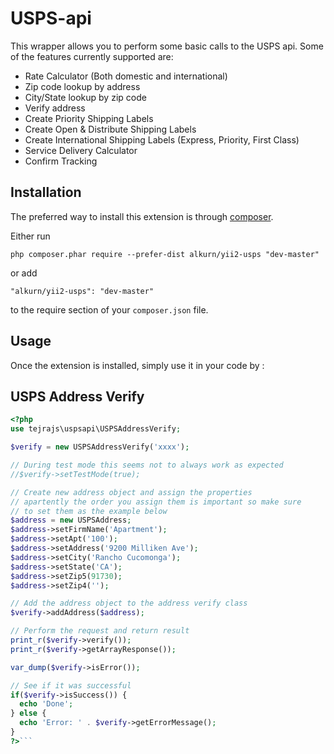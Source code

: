 USPS-api
========
This wrapper allows you to perform some basic calls to the USPS api. Some of the features currently supported are:

- Rate Calculator (Both domestic and international)
- Zip code lookup by address
- City/State lookup by zip code
- Verify address
- Create Priority Shipping Labels
- Create Open & Distribute Shipping Labels
- Create International Shipping Labels (Express, Priority, First Class)
- Service Delivery Calculator
- Confirm Tracking

Installation
------------

The preferred way to install this extension is through [composer](http://getcomposer.org/download/).

Either run

```
php composer.phar require --prefer-dist alkurn/yii2-usps "dev-master"
```

or add

```
"alkurn/yii2-usps": "dev-master"
```

to the require section of your `composer.json` file.


Usage
-----

Once the extension is installed, simply use it in your code by  :

USPS Address Verify
---------------------
```php
<?php
use tejrajs\uspsapi\USPSAddressVerify; 

$verify = new USPSAddressVerify('xxxx');

// During test mode this seems not to always work as expected
//$verify->setTestMode(true);

// Create new address object and assign the properties
// apartently the order you assign them is important so make sure
// to set them as the example below
$address = new USPSAddress;
$address->setFirmName('Apartment');
$address->setApt('100');
$address->setAddress('9200 Milliken Ave');
$address->setCity('Rancho Cucomonga');
$address->setState('CA');
$address->setZip5(91730);
$address->setZip4('');

// Add the address object to the address verify class
$verify->addAddress($address);

// Perform the request and return result
print_r($verify->verify());
print_r($verify->getArrayResponse());

var_dump($verify->isError());

// See if it was successful
if($verify->isSuccess()) {
  echo 'Done';
} else {
  echo 'Error: ' . $verify->getErrorMessage();
}
?>```
